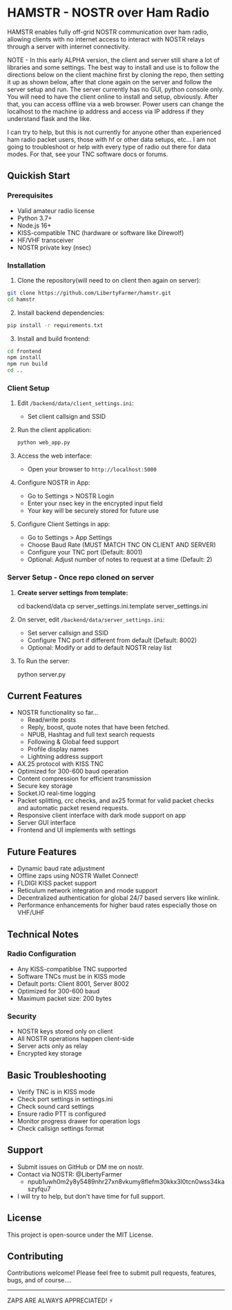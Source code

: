 # HAMSTR - NOSTR over Ham Radio

HAMSTR enables fully off-grid NOSTR communication over ham radio, allowing clients with no internet access to interact with NOSTR relays through a server with internet connectivity.

NOTE - In this early ALPHA version, the client and server still share a lot of libraries and some settings. The best way to install and use is to follow the directions below on the client machine first by cloning the repo, then setting it up as shown below, after that clone again on the server and follow the server setup and run. The server currently has no GUI, python console only. You will need to have the client online to install and setup, obviously. After that, you can access offline via a web browser. Power users can change the localhost to the machine ip address and access via IP address if they understand flask and the like.

I can try to help, but this is not currently for anyone other than experienced ham radio packet users, those with hf or other data setups, etc... I am not going to troubleshoot or help with every type of radio out there for data modes. For that, see your TNC software docs or forums.



## Quickish Start

### Prerequisites
- Valid amateur radio license
- Python 3.7+
- Node.js 16+
- KISS-compatible TNC (hardware or software like Direwolf)
- HF/VHF transceiver
- NOSTR private key (nsec)

### Installation

1. Clone the repository(will need to on client then again on server):
```bash
git clone https://github.com/LibertyFarmer/hamstr.git
cd hamstr
```

2. Install backend dependencies:
```bash
pip install -r requirements.txt
```

3. Install and build frontend:
```bash
cd frontend
npm install
npm run build
cd ..
```

### Client Setup

1. Edit `/backend/data/client_settings.ini`:
   - Set client callsign and SSID

2. Run the client application:
   ```bash
   python web_app.py
   ```

3. Access the web interface:
   - Open your browser to `http://localhost:5000`

4. Configure NOSTR in App:
   - Go to Settings > NOSTR Login
   - Enter your nsec key in the encrypted input field
   - Your key will be securely stored for future use

5. Configure Client Settings in app:

   - Go to Settings > App Settings
   - Choose Baud Rate (MUST MATCH TNC ON CLIENT AND SERVER)
   - Configure your TNC port (Default: 8001)
   - Optional: Adjust number of notes to request at a time (Default: 2)

### Server Setup - Once repo cloned on server

1. **Create server settings from template:**

   cd backend/data
   cp server_settings.ini.template server_settings.ini


2. On server, edit `/backend/data/server_settings.ini`:

   - Set server callsign and SSID
   - Configure TNC port if different from default (Default: 8002)
   - Optional: Modify or add to default NOSTR relay list


3. To Run the server:

   python server.py


## Current Features

- NOSTR functionality so far...
  - Read/write posts
  - Reply, boost, quote notes that have been fetched.
  - NPUB, Hashtag and full text search requests
  - Following & Global feed support
  - Profile display names
  - Lightning address support
- AX.25 protocol with KISS TNC
- Optimized for 300-600 baud operation
- Content compression for efficient transmission
- Secure key storage
- Socket.IO real-time logging
- Packet splitting, crc checks, and ax25 format for valid packet checks and automatic packet resend requests.
- Responsive client interface with dark mode support on app
- Server GUI interface
- Frontend and UI implements with settings

## Future Features

- Dynamic baud rate adjustment
- Offline zaps using NOSTR Wallet Connect!
- FLDIGI KISS packet support
- Reticulum network integration and rnode support
- Decentralized authentication for global 24/7 based servers like winlink.
- Performance enhancements for higher baud rates especially those on VHF/UHF



## Technical Notes ## 

### Radio Configuration
- Any KISS-compatiblse TNC supported
- Software TNCs must be in KISS mode
- Default ports: Client 8001, Server 8002
- Optimized for 300-600 baud
- Maximum packet size: 200 bytes

### Security
- NOSTR keys stored only on client
- All NOSTR operations happen client-side
- Server acts only as relay
- Encrypted key storage


## Basic Troubleshooting

- Verify TNC is in KISS mode
- Check port settings in settings.ini
- Check sound card settings
- Ensure radio PTT is configured
- Monitor progress drawer for operation logs
- Check callsign settings format

## Support

- Submit issues on GitHub or DM me on nostr.
- Contact via NOSTR: @LibertyFarmer
  - npub1uwh0m2y8y5489nhr27xn8vkumy8flefm30kkx3l0tcn0wss34kaszyfqu7
- I will try to help, but don't have time for full support.


## License

This project is open-source under the MIT License.

## Contributing

Contributions welcome! Please feel free to submit pull requests, features, bugs, and of course....

---
ZAPS ARE ALWAYS APPRECIATED! ⚡
